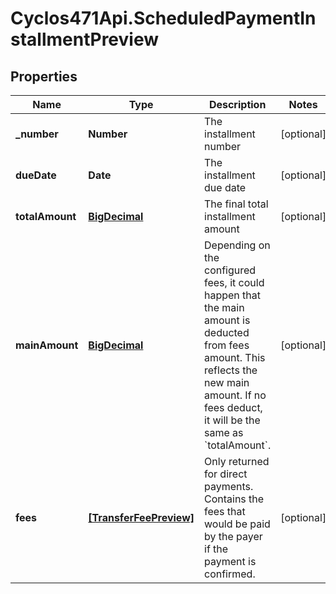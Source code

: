 # Cyclos471Api.ScheduledPaymentInstallmentPreview

## Properties
Name | Type | Description | Notes
------------ | ------------- | ------------- | -------------
**_number** | **Number** | The installment number | [optional] 
**dueDate** | **Date** | The installment due date | [optional] 
**totalAmount** | [**BigDecimal**](BigDecimal.md) | The final total installment amount | [optional] 
**mainAmount** | [**BigDecimal**](BigDecimal.md) | Depending on the configured fees, it could happen that the main amount is deducted from fees amount. This reflects the new main amount. If no fees deduct, it will be the same as &#x60;totalAmount&#x60;.  | [optional] 
**fees** | [**[TransferFeePreview]**](TransferFeePreview.md) | Only returned for direct payments. Contains the fees that would be paid by the payer if the payment is confirmed.  | [optional] 



